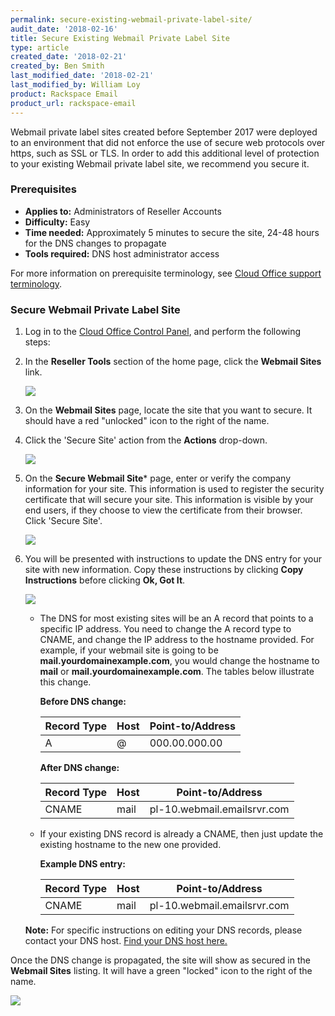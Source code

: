 ```yaml
---
permalink: secure-existing-webmail-private-label-site/
audit_date: '2018-02-16'
title: Secure Existing Webmail Private Label Site
type: article
created_date: '2018-02-21'
created_by: Ben Smith
last_modified_date: '2018-02-21'
last_modified_by: William Loy
product: Rackspace Email
product_url: rackspace-email
---
```


Webmail private label sites created before September 2017 were deployed to an environment that did not enforce the use of secure web protocols over https, such as SSL or TLS. In order to add this additional level of protection to your existing Webmail private label site, we recommend you secure it.

### Prerequisites

- **Applies to:** Administrators of Reseller Accounts
- **Difficulty:** Easy
- **Time needed:** Approximately 5 minutes to secure the site, 24-48 hours for the DNS changes to propagate
- **Tools required:**  DNS host administrator access

For more information on prerequisite terminology, see [Cloud Office support terminology](/how-to/cloud-office-support-terminology).

### Secure Webmail Private Label Site

1. Log in to the [Cloud Office Control Panel](https://cp.rackspace.com), and perform the following steps:

2. In the **Reseller Tools** section of the home page, click the **Webmail Sites** link.

   <img src="{% asset_path rackspace-email/secure-existing-webmail-private-label-site/webmail_sites.png %}"/>

3. On the **Webmail Sites** page, locate the site that you want to secure. It should have a red "unlocked" icon to the right of the name.

4. Click the 'Secure Site' action from the **Actions** drop-down.

   <img src="{% asset_path rackspace-email/secure-existing-webmail-private-label-site/action_secure_site.png %}"/>

5. On the **Secure Webmail Site*** page, enter or verify the company information for your site. This information is used to register the security certificate that will secure your site. This information is visible by your end users, if they choose to view the certificate from their browser. Click 'Secure Site'.

   <img src="{% asset_path rackspace-email/secure-existing-webmail-private-label-site/secure_webmail_site.png %}"/>

6. You will be presented with instructions to update the DNS entry for your site with new information. Copy these instructions by clicking **Copy Instructions** before clicking **Ok, Got It**.

   <img src="{% asset_path rackspace-email/secure-existing-webmail-private-label-site/site_being_created.png %}"/>

      - The DNS for most existing sites will be an A record that points to a specific IP address. You need to change the A record type to CNAME, and change the IP address to the hostname provided. For example, if your webmail site is going to be **mail.yourdomainexample.com**, you would change the hostname to **mail** or **mail.yourdomainexample.com**. The tables below illustrate this change.

        **Before DNS change:**

        |Record Type | Host | Point-to/Address |
        |---|---|---|
        |A| @ | 000.00.000.00 |

        **After DNS change:**

        |Record Type | Host | Point-to/Address |
        |---|---|---|
        |CNAME| mail| pl-10.webmail.emailsrvr.com |

      - If your existing DNS record is already a CNAME, then just update the existing hostname to the new one provided.

        **Example DNS entry:**

        |Record Type | Host | Point-to/Address |
        |---|---|---|
        |CNAME| mail| pl-10.webmail.emailsrvr.com |

    **Note:** For specific instructions on editing your DNS records, please contact your DNS host. [Find your DNS host here.](/how-to/find-dns-host)

Once the DNS change is propagated, the site will show as secured in the **Webmail Sites** listing. It will have a green "locked" icon to the right of the name.

<img src="{% asset_path rackspace-email/secure-existing-webmail-private-label-site/secure_completed.png %}"/>
